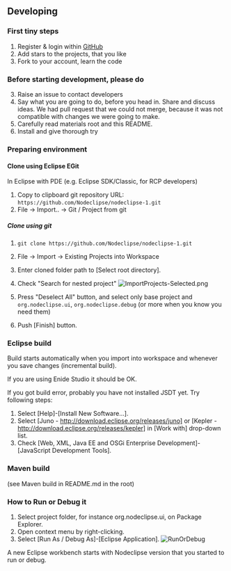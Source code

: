 
## Developing

### First tiny steps

1. Register & login within [GitHub](https://github.com/Nodeclipse)
2. Add stars to the projects, that you like
3. Fork to your account, learn the code

### Before starting development, please do

3. Raise an issue to contact developers
4. Say what you are going to do, before you head in. Share and discuss ideas.
 We had pull request that we could not merge, because it was not compatible with changes we were going to make.
1. Carefully read materials root and this README.
2. Install and give thorough try

### Preparing environment

#### Clone using Eclipse EGit

In Eclipse with PDE (e.g. Eclipse SDK/Classic, for RCP developers)

1. Copy to clipboard git repository URL: `https://github.com/Nodeclipse/nodeclipse-1.git`
2. File -> Import.. -> Git / Project from git

##### Clone using git

1. `git clone https://github.com/Nodeclipse/nodeclipse-1.git`
2. File -> Import -> Existing Projects into Workspace
3. Enter cloned folder path to [Select root directory].
4. Check "Search for nested project"
![ImportProjects-Selected.png](ImportProjects-Selected.png)
5. Press "Deselect All" button, and select only base project and `org.nodeclipse.ui`, `org.nodeclipse.debug`
 (or more when you know you need them)

4. Push [Finish] button.

### Eclipse build

Build starts automatically when you import into workspace
 and whenever you save changes (incremental build).

If you are using Enide Studio it should be OK.


If you got build error, probably you have not installed JSDT yet. Try following steps:

1. Select [Help]-[Install New Software...].
2. Select [Juno - http://download.eclipse.org/releases/juno]
 or [Kepler - http://download.eclipse.org/releases/kepler] in [Work with] drop-down list.
3. Check [Web, XML, Java EE and OSGi Enterprise Development]-[JavaScript Development Tools].

### Maven build

(see Maven build in README.md in the root)


### How to Run or Debug it

1. Select project folder, for instance org.nodeclipse.ui, on Package Explorer.
2. Open context menu by right-clicking.
3. Select [Run As / Debug As]-[Eclipse Application].
![RunOrDebug](RunOrDebug.png)

A new Eclipse workbench starts with Nodeclipse version that you started to run or debug.
